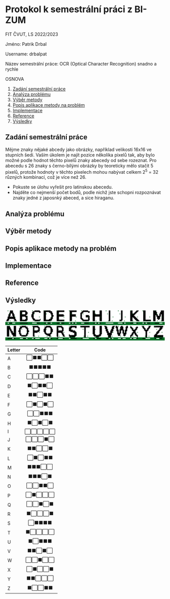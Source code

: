 # Protokol k semestrální práci z BI-ZUM

FIT ČVUT, LS 2022/2023

Jméno: Patrik Drbal

Username: drbalpat

Název semestrální práce: OCR (Optical Character Recognition) snadno a rychle

OSNOVA
1. [Zadání semestrální práce](#zadání-semestrální-práce)
2. [Analýza problému](#analýza-problému)
3. [Výběr metody](#výběr-metody)
4. [Popis aplikace metody na problém](#popis-aplikace-metody-na-problém)
5. [Implementace](#implementace)
6. [Reference](#reference)
7. [Výsledky](#výsledky)


## Zadání semestrální práce

Mějme znaky nějaké abcedy jako obrázky, například velikosti 16x16 ve stupních šedi. Vaším úkolem je najít pozice několika pixelů tak, aby bylo možné podle hodnot těchto pixelů znaky abecedy od sebe rozeznat. Pro abecedu s 26 znaky s černo-bílými obrázky by teoreticky mělo stačit 5 pixelů, protože hodnoty v těchto pixelech mohou nabývat celkem 2<sup>5</sup> = 32 různých kombinací, což je více než 26.

- Pokuste se úlohu vyřešit pro latinskou abecedu.
- Najděte co nejmenší počet bodů, podle nichž jste schopni rozpoznávat znaky jedné z japosnký abeced, a sice hiraganu.


## Analýza problému


## Výběr metody


## Popis aplikace metody na problém


## Implementace


## Reference



## Výsledky

![solution](solution-latin.png)

|  Letter |    Code    |
|---------|:----------:|
|    A    |  ⬜⬛⬛⬜⬜  |
|    B    |  ⬛⬛⬛⬛⬛  |
|    C    |  ⬜⬜⬜⬛⬛  |
|    D    |  ⬛⬜⬛⬛⬜  |
|    E    |  ⬛⬛⬜⬛⬛  |
|    F    |  ⬜⬛⬜⬛⬜  |
|    G    |  ⬜⬜⬛⬛⬛  |
|    H    |  ⬛⬜⬛⬜⬛  |
|    I    |  ⬜⬜⬜⬜⬜  |
|    J    |  ⬜⬜⬜⬛⬜  |
|    K    |  ⬛⬛⬜⬜⬛  |
|    L    |  ⬜⬛⬜⬛⬛  |
|    M    |  ⬛⬛⬛⬜⬜  |
|    N    |  ⬛⬛⬛⬜⬛  |
|    O    |  ⬜⬜⬛⬛⬜  |
|    P    |  ⬜⬛⬜⬜⬜  |
|    Q    |  ⬜⬜⬛⬜⬛  |
|    R    |  ⬛⬜⬜⬜⬛  |
|    S    |  ⬜⬛⬛⬛⬛  |
|    T    |  ⬛⬜⬜⬜⬜  |
|    U    |  ⬛⬜⬛⬛⬛  |
|    V    |  ⬛⬛⬜⬛⬜  |
|    W    |  ⬜⬜⬛⬜⬜  |
|    X    |  ⬜⬛⬜⬜⬛  |
|    Y    |  ⬛⬛⬜⬜⬜  |
|    Z    |  ⬛⬜⬜⬛⬛  |
